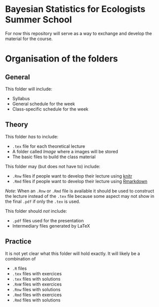 # Bayesian Statistics for Ecologists Summer School

For now this repository will serve as a way to exchange and develop the material for the course.

# Organisation of the folders

## General
This folder will include:
  - Syllabus
  - General schedule for the week
  - Class-specific schedule for the week

## Theory
This folder *has* to include:
  - `.tex` file for each theoretical lecture
  - A folder called *Image* where a images will be stored
  - The basic files to build the class material

This folder may (but does not have to) include:
  - `.Rnw` files if people want to develop their lecture using [knitr](https://yihui.name/knitr/)
  - `.Rmd` files if people want to develop their lecture using [Rmarkdown](http://rmarkdown.rstudio.com)

*Note*: When an `.Rnw` or `.Rmd` file is available it should be used to construct the lecture instead of the `.tex` file because some aspect may not show in the final `.pdf` if only the `.tex` is used.

This folder should *not* include:
  - `.pdf` files used for the presentation
  - Intermediary files generated by LaTeX

## Practice
It is not yet clear what this folder will hold exactly. It will likely be a combination of
  - `.R` files
  - `.tex` files with exercices
  - `.tex` files with solutions
  - `.RnW` files with exercices
  - `.Rnw` files with solutions
  - `.Rmd` files with exercices
  - `.Rmd` files with solutions

